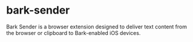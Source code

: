# bark-sender
Bark Sender is a browser extension designed to deliver text content from the browser or clipboard to Bark-enabled iOS devices.
